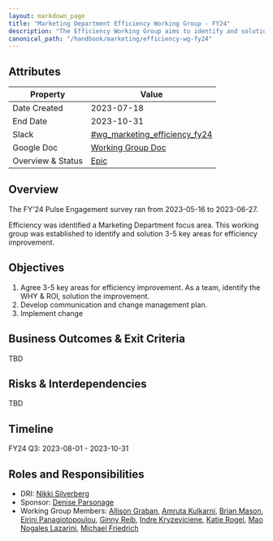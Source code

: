 ```yaml
---
layout: markdown_page
title: "Marketing Department Efficiency Working Group - FY24"
description: "The Efficiency Working Group aims to identify and solution 3-5 key areas for efficiency improvement within the Marketing Department."
canonical_path: "/handbook/marketing/efficiency-wg-fy24"
---
```


## Attributes

| Property | Value |
|-|-|
| Date Created | 2023-07-18 |
| End Date | 2023-10-31 |
| Slack | [#wg_marketing_efficiency_fy24](https://gitlab.slack.com/archives/C05J8PTGF6K) |
| Google Doc | [Working Group Doc](https://docs.google.com/document/d/1-vZTwstweeJa_73nld_ABl8ar1h3ulVgylalZKtlp5g/edit#heading=h.mz0r2cgw3bv3)  |
| Overview & Status | [Epic](https://gitlab.com/groups/gitlab-com/marketing/-/epics/4199) |

## Overview

The FY'24 Pulse Engagement survey ran from 2023-05-16 to 2023-06-27.

Efficiency was identified a Marketing Department focus area. This working group was established to identify and solution 3-5 key areas for efficiency improvement.

## Objectives 

1. Agree 3-5 key areas for efficiency improvement. As a team, identify the WHY & ROI, solution the improvement.
2. Develop communication and change management plan.
3. Implement change

## Business Outcomes & Exit Criteria

TBD

## Risks & Interdependencies

TBD

## Timeline

FY24 Q3: 2023-08-01 - 2023-10-31

## Roles and Responsibilities
- DRI: [Nikki Silverberg](https://gitlab.com/nikkiroth)
- Sponsor: [Denise Parsonage](https://gitlab.com/dparsonage)
- Working Group Members: [Allison Graban](https://gitlab.com/agraban), [Amruta Kulkarni](https://gitlab.com/akulks), [Brian Mason](https://gitlab.com/brianmason), [Eirini Panagiotopoulou](https://gitlab.com/eirinipan), [Ginny Reib](https://gitlab.com/Greib), [Indre Kryzeviciene](https://gitlab.com/ikryzeviciene), [Katie Rogel](https://gitlab.com/krogel), [Mao Nogales Lazarini](https://gitlab.com/mnogales),  [Michael Friedrich](https://gitlab.com/dnsmichi)
